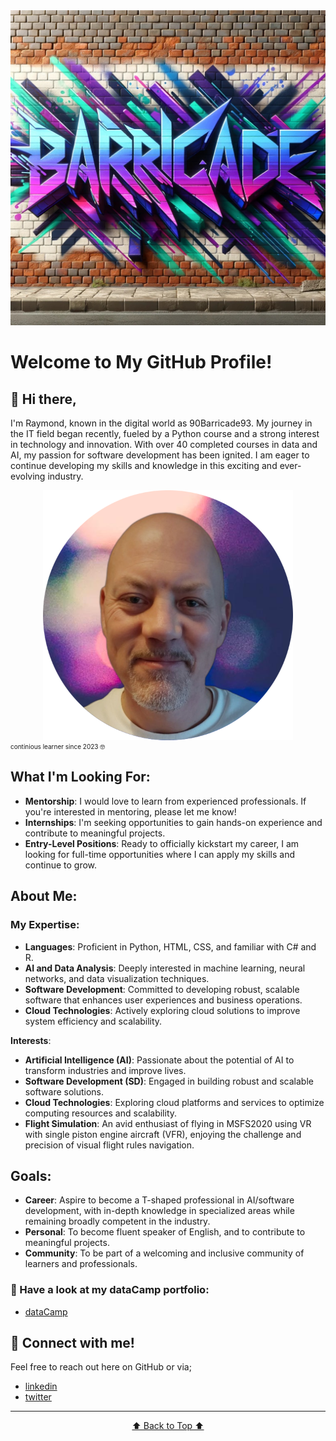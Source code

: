<img src="barricade.jpg">
<a name="readme-top"></a>

# Welcome to My GitHub Profile!

## 👋 Hi there, 
I'm Raymond, known in the digital world as 90Barricade93. My journey in the IT field began recently, fueled by a Python course and a strong interest in technology and innovation. With over 40 completed courses in data and AI, my passion for software development has been ignited. I am eager to continue developing my skills and knowledge in this exciting and ever-evolving industry.

<img src="profile-pic (2) (2).png"
     style="display: block; margin-left: auto; margin-right: auto; max-height: 400px;"
     alt="Profile Picture">
<font size="1">continious learner since 2023 🤓</font>
##   What I'm Looking For:
- **Mentorship**: I would love to learn from experienced professionals. If you're interested in mentoring, please let me know!
- **Internships**: I'm seeking opportunities to gain hands-on experience and contribute to meaningful projects.
- **Entry-Level Positions**: Ready to officially kickstart my career, I am looking for full-time opportunities where I can apply my skills and continue to grow.

## About Me:
### My Expertise:
- **Languages**: Proficient in Python, HTML, CSS, and familiar with C# and R.
- **AI and Data Analysis**: Deeply interested in machine learning, neural networks, and data visualization techniques.
- **Software Development**: Committed to developing robust, scalable software that enhances user experiences and business operations.
- **Cloud Technologies**: Actively exploring cloud solutions to improve system efficiency and scalability.

**Interests**: 
  - **Artificial Intelligence (AI)**: Passionate about the potential of AI to transform industries and improve lives.
  - **Software Development (SD)**: Engaged in building robust and scalable software solutions.
  - **Cloud Technologies**: Exploring cloud platforms and services to optimize computing resources and scalability.
  - **Flight Simulation**: An avid enthusiast of flying in MSFS2020 using VR with single piston engine aircraft (VFR), enjoying the challenge and precision of visual flight rules navigation.

## Goals:
- **Career**: Aspire to become a T-shaped professional in AI/software development, with in-depth knowledge in specialized areas while remaining broadly competent in the industry.
- **Personal**: To become fluent speaker of English, and to contribute to meaningful projects.
- **Community**: To be part of a welcoming and inclusive community of learners and professionals.

### 👀 Have a look at my dataCamp portfolio:
- [dataCamp](https://www.datacamp.com/portfolio/raymonddevries76)

## 🔗 Connect with me! 
Feel free to reach out here on GitHub or via;
- [linkedin](https://www.linkedin.com/in/raymond-de-vries76/)
- [twitter](https://x.com/Vries_de_R)

-------

<center>

[⬆️ Back to Top ⬆️](#readme-top)

</center>

